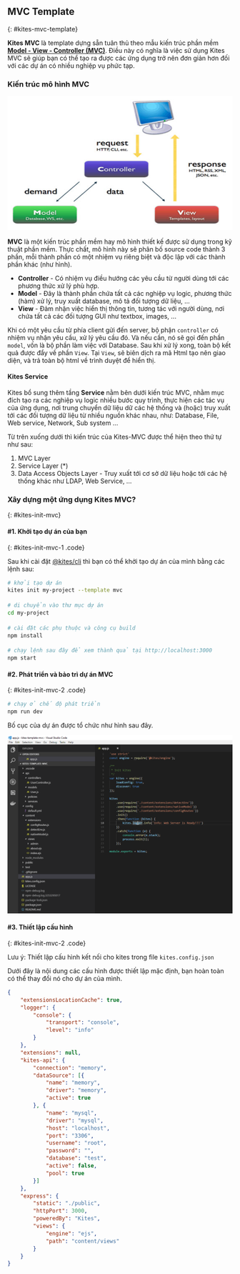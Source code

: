 ## MVC Template
{: #kites-mvc-template}

**Kites MVC** là template dựng sẵn tuân thủ theo mẫu kiến trúc phần mềm **[Model - View - Controller (MVC)](https://en.wikipedia.org/wiki/Model%E2%80%93view%E2%80%93controller)**. Điều này có nghĩa là việc sử dụng Kites MVC sẽ giúp bạn có thể tạo ra được các ứng dụng trở nên đơn giản hơn đối với các dự án có nhiều nghiệp vụ phức tạp.

### Kiến trúc mô hình MVC

![mvc model](/images/kites/templates/mvc3.jpg)

**MVC** là một kiến trúc phần mềm hay mô hình thiết kế được sử dụng trong kỹ thuật phần mềm. Thực chất, mô hình này sẽ phân bố source code thành 3 phần, mỗi thành phần có một nhiệm vụ riêng biệt và độc lập với các thành phần khác (như hình).

* **Controller** - Có nhiệm vụ điều hướng các yêu cầu từ người dùng tới các phương thức xử lý phù hợp.
* **Model** - Đây là thành phần chứa tất cả các nghiệp vụ logic, phương thức (hàm) xử lý, truy xuất database, mô tả đối tượng dữ liệu, ... 
* **View** - Đảm nhận việc hiển thị thông tin, tương tác với người dùng, nơi chứa tất cả các đối tượng GUI như textbox, images, ...

Khi có một yêu cầu từ phía client gửi đến server, bộ phận `controller` có nhiệm vụ nhận yêu cầu, xử lý yêu cầu đó. Và nếu cần, nó sẽ gọi đến phần `model`, vốn là bộ phần làm việc với Database. Sau khi xử lý xong, toàn bộ kết quả được đẩy về phần `View`. Tại `View`, sẽ biên dịch ra mã Html tạo nên giao diện, và trả toàn bộ html về trình duyệt để hiển thị.

#### Kites Service

Kites bổ sung thêm tầng **Service** nằm bên dưới kiến trúc MVC, nhằm mục đích tạo ra các nghiệp vụ logic nhiều bước quy trình, thực hiện các tác vụ của ứng dụng, nơi trung chuyển dữ liệu dữ các hệ thống và (hoặc) truy xuất tới các đối tượng dữ liệu từ nhiều nguồn khác nhau, như: Database, File, Web service, Network, Sub system ... 

Từ trên xuống dưới thì kiến trúc của Kites-MVC được thể hiện theo thứ tự như sau:

1. MVC Layer
2. Service Layer (*)
3. Data Access Objects Layer - Truy xuất tới cơ sở dữ liệu hoặc tới các hệ thống khác như LDAP, Web Service, ...

### Xây dựng một ứng dụng Kites MVC?
{: #kites-init-mvc}

<section markdown="1">

#### #1. Khởi tạo dự án của bạn
{: #kites-init-mvc-1 .code}

Sau khi cài đặt [@kites/cli](https://www.npmjs.com/package/@kites/cli) thì bạn có thể khởi tạo dự án của mình bằng các lệnh sau:

```bash
# khởi tạo dự án
kites init my-project --template mvc

# di chuyển vào thư mục dự án
cd my-project

# cài đặt các phụ thuộc và công cụ build
npm install

# chạy lệnh sau đây để xem thành quả tại http://localhost:3000
npm start
```

#### #2. Phát triển và bảo trì dự án MVC
{: #kites-init-mvc-2 .code}

```bash
# chạy ở chế độ phát triển
npm run dev
```

Bố cục của dự án được tổ chức như hình sau đây.

![mvc](/images/kites/templates/mvc2.png)

#### #3. Thiết lập cấu hình
{: #kites-init-mvc-2 .code}

Lưu ý: Thiết lập cấu hình kết nối cho kites trong file `kites.config.json`

Dưới đây là nội dung các cấu hình được thiết lập mặc định, bạn hoàn toàn có thể thay đổi nó cho dự án của mình.

```json
{
    "extensionsLocationCache": true,
    "logger": {
        "console": {
            "transport": "console",
            "level": "info"
        }
    },
    "extensions": null,
    "kites-api": {
        "connection": "memory",
        "dataSource": [{
            "name": "memory",
            "driver": "memory",
            "active": true
        }, {
            "name": "mysql",
            "driver": "mysql",
            "host": "localhost",
            "port": "3306",
            "username": "root",
            "password": "",
            "database": "test",
            "active": false,
            "pool": true
        }]
    },
    "express": {
        "static": "./public",
        "httpPort": 3000,
        "poweredBy": "Kites",
        "views": {
            "engine": "ejs",
            "path": "content/views"
        }
    }
}
```

</section>

